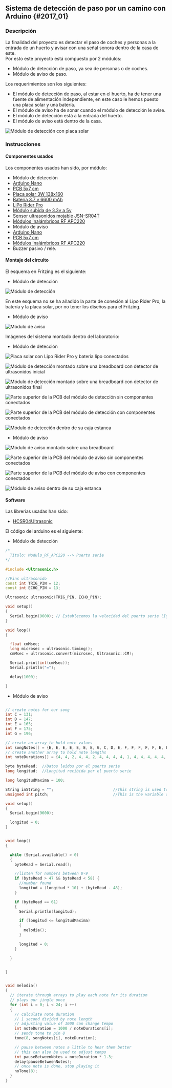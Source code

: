 ## Sistema de detección de paso por un camino con Arduino {#2017_01}

### Descripción

La finalidad del proyecto es detectar el paso de coches y personas a la entrada de un huerto y avisar con una señal sonora dentro de la casa de este.  
Por esto este proyecto está compuesto por 2 módulos:

- Módulo de detección de paso, ya sea de personas o de coches.
- Módulo de aviso de paso.

Los requerimientos son los siguientes:

- El módulo de detección de paso, al estar en el huerto, ha de tener una fuente de alimentación independiente, en este caso le hemos puesto una placa solar y una batería.
- El módulo de aviso ha de sonar cuando el módulo de detección le avise.
- El módulo de detección está a la entrada del huerto.
- El módulo de aviso está dentro de la casa.

![Módulo de detección con placa solar](images/detector_paso_coches/Descripcion_01.jpg "Módulo de detección con placa solar")

### Instrucciones

#### Componentes usados

Los componentes usados han sido, por módulo:

- Módulo de detección
 - [Arduino Nano](https://www.wish.com/c/549bc514b9cb921840d9ecc5)
 - [PCB 5x7 cm](http://www.ebay.es/itm/20x-Double-Side-Prototype-PCB-Universal-Circuit-Board-2x8-3x7-4x6-5x7CM-DIY-124-/170989228488?hash=item27cfc091c8:g:ZtEAAMXQkN1RyZV7)
 - [Placa solar 3W 138x160](http://www.seeedstudio.com/depot/3W-Solar-Panel-138X160-p-954.html)
 - [Batería 3.7 v 6600 mAh](http://es.aliexpress.com/store/product/Solar-Street-Light-battery-3-7v-6600mAh-made-by-Chinese-manufacturer/1894067_32447790091.html#extend)
 - [LiPo Rider Pro](http://www.seeedstudio.com/depot/LiPo-Rider-Pro-p-992.html)
 - [Módulo subida de 3.3v a 5v](http://www.aliexpress.com/item/BL8530-BL8531-DC-DC-Step-Up-Power-Converter-Module-DC-Boost-Converter-Board-5V-3-3V/32296844878.html)
 - [Sensor ultrasonidos mojable JSN-SR04T](http://www.ebay.es/itm/272041782549?_trksid=p2060353.m2749.l2649&ssPageName=STRK%3AMEBIDX%3AIT)
 - [Módulos inalámbricos RF APC220](http://tienda.tuelectronica.es/index.php?route=product/product&product_id=57&search=SKU156095)
- Módulo de aviso
 - [Arduino Nano](https://www.wish.com/c/549bc514b9cb921840d9ecc5)
 - [PCB 5x7 cm](http://www.ebay.es/itm/20x-Double-Side-Prototype-PCB-Universal-Circuit-Board-2x8-3x7-4x6-5x7CM-DIY-124-/170989228488?hash=item27cfc091c8:g:ZtEAAMXQkN1RyZV7)
 - [Módulos inalámbricos RF APC220](http://tienda.tuelectronica.es/index.php?route=product/product&product_id=57&search=SKU156095)
 - Buzzer pasivo / relé.



#### Montaje del circuito

El esquema en Fritzing es el siguiente:

- Módulo de detección

![Módulo de detección](images/detector_paso_coches/DetectorCoches_bb.png "Módulo de detección")

En este esquema no se ha añadido la parte de conexión al Lipo Rider Pro, la batería y la placa solar, por no tener los diseños para el Fritzing.

- Módulo de aviso

![Módulo de aviso](images/detector_paso_coches/Alarma_bb.png "Módulo de aviso")

Imágenes del sistema montado dentro del laboratorio:

- Módulo de detección

![Placa solar con Lipo Rider Pro y batería lipo conectados](images/detector_paso_coches/DetectorCoches_01.jpg "Placa solar con Lipo Rider Pro y batería lipo conectados")

![Módulo de detección montado sobre una breadboard con detector de ultrasonidos inicial](images/detector_paso_coches/DetectorCoches_02.jpg "Módulo de detección montado sobre una breadboard con detector de ultrasonidos inicial")

![Módulo de detección montado sobre una breadboard con detector de ultrasonidos final](images/detector_paso_coches/DetectorCoches_03.jpg "Módulo de detección montado sobre una breadboard con detector de ultrasonidos final")

![Parte superior de la PCB del módulo de detección sin componentes conectados](images/detector_paso_coches/DetectorCoches_04.jpg "Parte superior de la PCB del módulo de detección sin componentes conectados")

![Parte superior de la PCB del módulo de detección con componentes conectados](images/detector_paso_coches/DetectorCoches_05.jpg "Parte superior de la PCB del módulo de detección con componentes conectados")

![Módulo de detección dentro de su caja estanca](images/detector_paso_coches/DetectorCoches_06.jpg "Módulo de detección dentro de su caja estanca")

- Módulo de aviso

![Módulo de aviso montado sobre una breadboard](images/detector_paso_coches/Alarma_01.jpg "Módulo de aviso montado sobre una breadboard")

![Parte superior de la PCB del módulo de aviso sin componentes conectados](images/detector_paso_coches/Alarma_02.jpg "Parte superior de la PCB del módulo de aviso sin componentes conectados")

![Parte superior de la PCB del módulo de aviso con componentes conectados](images/detector_paso_coches/Alarma_03.jpg "Parte superior de la PCB del módulo de aviso con componentes conectados")

![Módulo de aviso dentro de su caja estanca](images/detector_paso_coches/Alarma_04.jpg "Módulo de aviso dentro de su caja estanca")

#### Software

Las librerías usadas han sido:

- [HCSR04Ultrasonic](http://freecode.com/projects/hc-sr04-ultrasonic-arduino-library)

El código del arduino es el siguiente:

- Módulo de detección

``` cpp
/*
  Título: Modulo_RF_APC220 --> Puerto serie
*/

#include <Ultrasonic.h>

//Pins ultrasonido
const int TRIG_PIN = 12;
const int ECHO_PIN = 13;

Ultrasonic ultrasonic(TRIG_PIN, ECHO_PIN);

void setup()
{
  Serial.begin(9600); // Establecemos la velocidad del puerto serie (Igual que APC220)
}

void loop()
{

  float cmMsec;
  long microsec = ultrasonic.timing();
  cmMsec = ultrasonic.convert(microsec, Ultrasonic::CM);

  Serial.print(int(cmMsec));
  Serial.println("=");

  delay(1000);

}
```

- Módulo de aviso

``` cpp

// create notes for our song
int C = 131;
int D = 147;
int E = 165;
int F = 175;
int G = 196;

// create an array to hold note values
int songNotes[] = {E, E, E, E, E, E, E, G, C, D, E, F, F, F, F, F, E, E, E, G, G, F, D, C};
// create another array to hold note lengths
int noteDurations[] = {4, 4, 2, 4, 4, 2, 4, 4, 4, 4, 1, 4, 4, 4, 4, 4, 4, 4, 4, 4, 4, 4, 4, 1};

byte byteRead;  //Datos leídos por el puerto serie
long longitud;  //Longitud recibida por el puerto serie

long longitudMaxima = 100;

String inString = "";                          //This string is used to store the incoming data
unsigned int pitch;                            //This is the variable we will use to store the buzzers p

void setup()
{
  Serial.begin(9600);

  longitud = 0;
}


void loop()
{

  while (Serial.available() > 0)
  {
    byteRead = Serial.read();

    //listen for numbers between 0-9
    if (byteRead > 47 && byteRead < 58) {
      //number found
      longitud = (longitud * 10) + (byteRead - 48);
    }

    if (byteRead == 61)
    {
      Serial.println(longitud);

      if (longitud <= longitudMaxima)
      {
        melodia();
      }

      longitud = 0;
    }

  }


}


void melodia()
{
  // iterate through arrays to play each note for its duration
  // plays our jingle once
  for (int i = 0; i < 24; i ++)
  {
    // calculate note duration
    // 1 second divided by note length
    // adjusting value of 1000 can change tempo
    int noteDuration = 1000 / noteDurations[i];
    // sends tone to pin 8
    tone(8, songNotes[i], noteDuration);

    // pause between notes a little to hear them better
    // this can also be used to adjust tempo
    int pauseBetweenNotes = noteDuration * 1.3;
    delay(pauseBetweenNotes);
    // once note is done, stop playing it
    noTone(8);
  }
}
```
